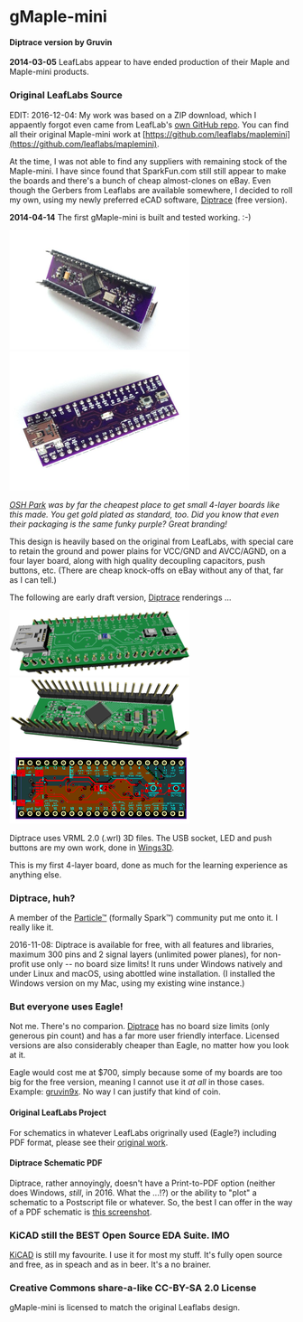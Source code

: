 # gMaple-mini
#### Diptrace version by Gruvin

**2014-03-05** LeafLabs appear to have ended production of their Maple and Maple-mini products.

### Original LeafLabs Source
EDIT: 2016-12-04: My work was based on a ZIP download, which I appaently forgot even came from LeafLab's 
[own GitHub repo](https://github.com/leaflabs). You can find all their original Maple-mini
work at [https://github.com/leaflabs/maplemini](https://github.com/leaflabs/maplemini).

At the time, I was not able to find any suppliers with remaining stock of the Maple-mini. I have 
since found that SparkFun.com still still appear to make the boards and there's a bunch of cheap
almost-clones on eBay. Even though the Gerbers from Leaflabs are available somewhere, I decided 
to roll my own, using my newly preferred eCAD software, [Diptrace](http://diptrace.com) (free version).

**2014-04-14** The first gMaple-mini is built and tested working. :-)

<img src="img/first-build-1.jpg" width="320">
<img src="img/first-build-2.jpg" width="320">

*[OSH Park](https://oshpark.com/) was by far the cheapest place to get small 4-layer boards like this made. You get 
gold plated as standard, too. Did you know that even their packaging is the same funky purple? Great branding!*

This design is heavily based on the original from LeafLabs, with special care to retain the ground 
and power plains for VCC/GND and AVCC/AGND, on a four layer board, along with high quality decoupling 
capacitors, push buttons, etc. (There are cheap knock-offs on eBay without any of that, far as I can tell.)

The following are early draft version, [Diptrace](http://diptrace.com) renderings ...

<img src="img/gmaple-mini-3d.png" width="320">
<img src="img/gmaple-mini-3db.png" width="320">
<img src="img/gmaple-mini.png" width="320">

Diptrace uses VRML 2.0 (.wrl) 3D files. The USB socket, LED and push buttons are my own work, done in [Wings3D](www.wings3d.com/).

This is my first 4-layer board, done as much for the learning experience as anything else.

### Diptrace, huh?
A member of the [Particle™](https://particle.io) (formally Spark™) community put me onto it. I really like it.

2016-11-08: Diptrace is available for free, with all features and libraries, maximum 300 pins and 2 signal layers 
(unlimited power planes), for non-profit use only -- no board size limits! It runs under Windows natively and under Linux and macOS, using abottled wine installation. (I installed the Windows version on my Mac, using my existing wine instance.)

### But everyone uses Eagle! 
Not me. There's no comparion. [Diptrace](http://diptrace.com) has no board size limits (only generous 
pin count) and has a far more user friendly interface. Licensed versions are also considerably cheaper 
than Eagle, no matter how you look at it.

Eagle would cost me at $700, simply because some of my boards are too big for the free version, meaning 
I cannot use it *at all* in those cases. Example: [gruvin9x](https://github.com/gruvin/gruvin9x). 
No way I can justify that kind of coin.

#### Original LeafLabs Project
For schematics in whatever LeafLabs origrinally used  (Eagle?) including PDF format, 
please see their [original work](https://github.com/leaflabs/maplemini).

#### Diptrace Schematic PDF
Diptrace, rather annoyingly, doesn't have a Print-to-PDF option (neither does Windows, *still*, in 2016. What the ...!?) or the ability to "plot" a schematic to a Postscript file or whatever. So, the best I can offer in the way of a PDF schematic is [this screenshot](https://github.com/gruvin/gmaple/raw/master/img/Diptrace%20Schematic%20Screen%20Shot%202016-12-04.png).

### KiCAD still the BEST Open Source EDA Suite. IMO
[KiCAD](http://kicad-pcb.org/) is still my favourite. I use it for most my stuff. It's fully open source and 
free, as in speach and as in beer. It's a no brainer.

### Creative Commons share-a-like CC-BY-SA 2.0 License
gMaple-mini is licensed to match the original Leaflabs design. 
